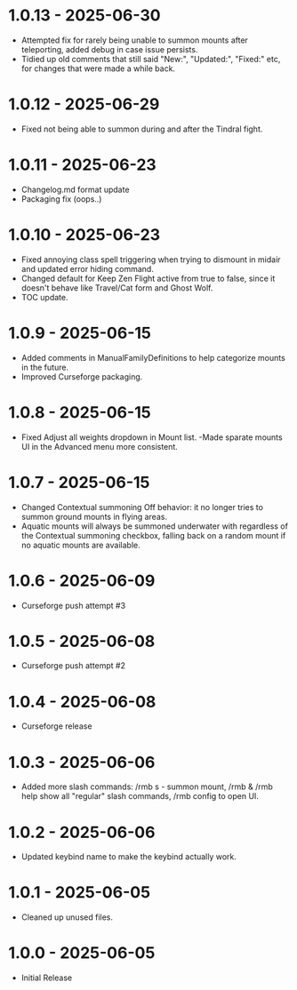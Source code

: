 # 1.0.13 - 2025-06-30
- Attempted fix for rarely being unable to summon mounts after teleporting, added debug in case issue persists.
- Tidied up old comments that still said "New:", "Updated:", "Fixed:" etc, for changes that were made a while back.

# 1.0.12 - 2025-06-29
- Fixed not being able to summon during and after the Tindral fight.

# 1.0.11 - 2025-06-23
- Changelog.md format update
- Packaging fix (oops..)

# 1.0.10 - 2025-06-23
- Fixed annoying class spell triggering when trying to dismount in midair and updated error hiding command.
- Changed default for Keep Zen Flight active from true to false, since it doesn't behave like Travel/Cat form and Ghost Wolf.
- TOC update.

# 1.0.9 - 2025-06-15
- Added comments in ManualFamilyDefinitions to help categorize mounts in the future.
- Improved Curseforge packaging.

# 1.0.8 - 2025-06-15
- Fixed Adjust all weights dropdown in Mount list.
-Made sparate mounts UI in the Advanced menu more consistent.

# 1.0.7 - 2025-06-15
- Changed Contextual summoning Off behavior: it no longer tries to summon ground mounts in flying areas.
- Aquatic mounts will always be summoned underwater with regardless of the Contextual summoning checkbox, falling back on a random mount if no aquatic mounts are available.

# 1.0.6 - 2025-06-09
- Curseforge push attempt #3

# 1.0.5 - 2025-06-08
- Curseforge push attempt #2

# 1.0.4 - 2025-06-08
- Curseforge release

# 1.0.3 - 2025-06-06
- Added more slash commands: /rmb s - summon mount, /rmb & /rmb help show all "regular" slash commands, /rmb config to open UI.

# 1.0.2 - 2025-06-06
- Updated keybind name to make the keybind actually work.

# 1.0.1 - 2025-06-05
- Cleaned up unused files.

# 1.0.0 - 2025-06-05
- Initial Release